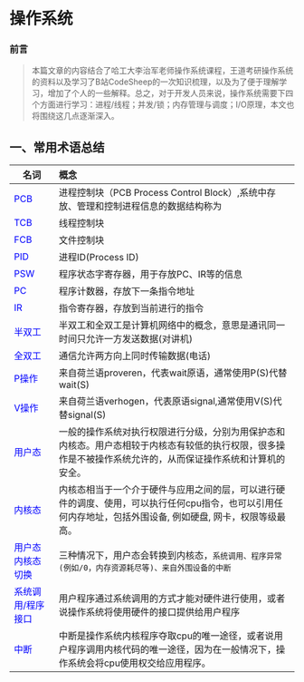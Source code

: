 # 操作系统

### 前言

>  本篇文章的内容结合了哈工大李治军老师操作系统课程，王道考研操作系统的资料以及学习了B站CodeSheep的一次知识梳理，以及为了便于理解学习，增加了个人的一些解释。总之，对于开发人员来说，操作系统需要下四个方面进行学习：进程/线程；并发/锁；内存管理与调度；I/O原理，本文也将围绕这几点逐渐深入。

## 一、常用术语总结

| 名词                                         | 概念                                                         |
| -------------------------------------------- | :----------------------------------------------------------- |
| <font color ="blue">PCB</font>               | 进程控制块（PCB Process Control Block）,系统中存放、管理和控制进程信息的数据结构称为 |
| <font color ="blue">TCB</font>               | 线程控制块                                                   |
| <font color ="blue">FCB</font>               | 文件控制块                                                   |
| <font color ="blue">PID</font>               | 进程ID(Process ID)                                           |
| <font color ="blue">PSW</font>               | 程序状态字寄存器，用于存放PC、IR等的信息                     |
| <font color ="blue">PC</font>                | 程序计数器，存放下一条指令地址                               |
| <font color ="blue">IR</font>                | 指令寄存器，存放到当前进行的指令                             |
| <font color ="blue">半双工</font>            | 半双工和全双工是计算机网络中的概念，意思是通讯同一时间只允许一方发送数据(对讲机) |
| <font color ="blue">全双工</font>            | 通信允许两方向上同时传输数据(电话)                           |
| <font color ="blue">P操作</font>             | 来自荷兰语proveren，代表wait原语，通常使用P(S)代替wait(S)    |
| <font color ="blue">V操作</font>             | 来自荷兰语verhogen，代表原语signal,通常使用V(S)代替signal(S) |
| <font color ="blue">用户态</font>            | 一般的操作系统对执行权限进行分级，分别为用保护态和内核态。用户态相较于内核态有较低的执行权限，很多操作是不被操作系统允许的，从而保证操作系统和计算机的安全。 |
| <font color ="blue">内核态</font>            | 内核态相当于一个介于硬件与应用之间的层，可以进行硬件的调度、使用，可以执行任何cpu指令，也可以引用任何内存地址，包括外围设备, 例如硬盘, 网卡，权限等级最高。 |
| <font color ="blue">用户态内核态切换</font>  | 三种情况下，用户态会转换到内核态，`系统调用、程序异常(例如/0，内存资源耗尽等)、来自外围设备的中断` |
| <font color ="blue">系统调用/程序接口</font> | 用户程序通过系统调用的方式才能对硬件进行使用，或者说操作系统将使用硬件的接口提供给用户程序 |
| <font color ="blue">中断</font>              | 中断是操作系统内核程序夺取cpu的唯一途径，或者说用户程序调用内核代码的唯一途径，因为在一般情况下，操作系统会将cpu使用权交给应用程序。 |

